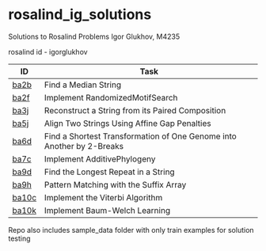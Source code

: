 # rosalind_ig_solutions

Solutions to Rosalind Problems
Igor Glukhov, M4235

rosalind id - igorglukhov

| ID  | Task|
| ------------- | ------------- |
| [ba2b](ba2b.ipynb)  | Find a Median String  |
| [ba2f](ba2f.ipynb)  | Implement RandomizedMotifSearch  |
| [ba3j](ba3j.ipynb)  | Reconstruct a String from its Paired Composition  |
| [ba5j](ba5j.ipynb)  | Align Two Strings Using Affine Gap Penalties  |
| [ba6d](ba6d.ipynb)  | Find a Shortest Transformation of One Genome into Another by 2-Breaks  |
| [ba7c](ba7c.ipynb)  | Implement AdditivePhylogeny  |
| [ba9d](ba9d.ipynb)  | Find the Longest Repeat in a String  |
| [ba9h](ba9h.ipynb)  | Pattern Matching with the Suffix Array  |
| [ba10c](ba10c.ipynb)  | Implement the Viterbi Algorithm  |
| [ba10k](ba10k.ipynb)  | Implement Baum-Welch Learning  |

Repo also includes sample_data folder with only train examples for solution testing
